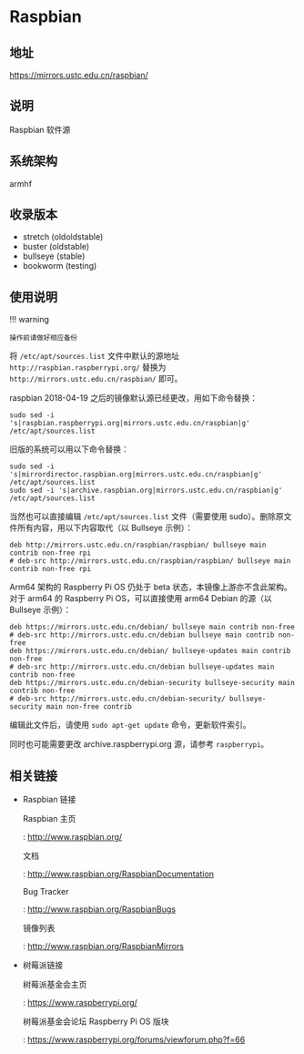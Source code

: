 # Raspbian

## 地址

<https://mirrors.ustc.edu.cn/raspbian/>

## 说明

Raspbian 软件源

## 系统架构

armhf

## 收录版本

- stretch (oldoldstable)
- buster (oldstable)
- bullseye (stable)
- bookworm (testing)

## 使用说明

!!! warning

    操作前请做好相应备份

将 `/etc/apt/sources.list`
文件中默认的源地址 `http://raspbian.raspberrypi.org/` 替换为
`http://mirrors.ustc.edu.cn/raspbian/` 即可。

raspbian 2018-04-19 之后的镜像默认源已经更改，用如下命令替换：

    sudo sed -i 's|raspbian.raspberrypi.org|mirrors.ustc.edu.cn/raspbian|g' /etc/apt/sources.list

旧版的系统可以用以下命令替换：

    sudo sed -i 's|mirrordirector.raspbian.org|mirrors.ustc.edu.cn/raspbian|g' /etc/apt/sources.list
    sudo sed -i 's|archive.raspbian.org|mirrors.ustc.edu.cn/raspbian|g' /etc/apt/sources.list

当然也可以直接编辑 `/etc/apt/sources.list`
 文件（需要使用
sudo）。删除原文件所有内容，用以下内容取代（以 Bullseye 示例）：

    deb http://mirrors.ustc.edu.cn/raspbian/raspbian/ bullseye main contrib non-free rpi
    # deb-src http://mirrors.ustc.edu.cn/raspbian/raspbian/ bullseye main contrib non-free rpi

Arm64 架构的 Raspberry Pi OS 仍处于 beta
状态，本镜像上游亦不含此架构。对于 arm64 的 Raspberry Pi
OS，可以直接使用 arm64 Debian 的源（以 Bullseye 示例）：

    deb https://mirrors.ustc.edu.cn/debian/ bullseye main contrib non-free
    # deb-src http://mirrors.ustc.edu.cn/debian bullseye main contrib non-free
    deb https://mirrors.ustc.edu.cn/debian/ bullseye-updates main contrib non-free
    # deb-src http://mirrors.ustc.edu.cn/debian bullseye-updates main contrib non-free
    deb https://mirrors.ustc.edu.cn/debian-security bullseye-security main contrib non-free
    # deb-src http://mirrors.ustc.edu.cn/debian-security/ bullseye-security main non-free contrib

编辑此文件后，请使用 `sudo apt-get update` 命令，更新软件索引。

同时也可能需要更改 archive.raspberrypi.org 源，请参考 `raspberrypi`。

## 相关链接

- Raspbian 链接

    Raspbian 主页

    :   <http://www.raspbian.org/>

    文档

    :   <http://www.raspbian.org/RaspbianDocumentation>

    Bug Tracker

    :   <http://www.raspbian.org/RaspbianBugs>

    镜像列表

    :   <http://www.raspbian.org/RaspbianMirrors>

- 树莓派链接

    树莓派基金会主页

    :   <https://www.raspberrypi.org/>

    树莓派基金会论坛 Raspberry Pi OS 版块

    :   <https://www.raspberrypi.org/forums/viewforum.php?f=66>
